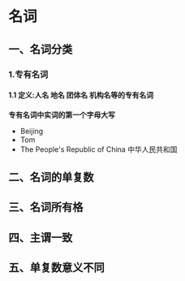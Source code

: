 # 名词
## 一、名词分类
### 1.专有名词
#### 1.1 定义:人名 地名 团体名 机构名等的专有名词
**专有名词中实词的第一个字母大写**
- Beijing
- Tom
- The People's Republic of China 中华人民共和国
## 二、名词的单复数
## 三、名词所有格
## 四、主谓一致
## 五、单复数意义不同